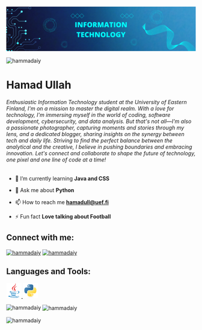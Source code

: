 ![MasterHead](https://github.com/hammadaiy/hammadaiy/blob/main/banner.png)<p align="left"> <img src="https://komarev.com/ghpvc/?username=hammadaiy&label=Profile%20views&color=0e75b6&style=flat" alt="hammadaiy" /> </p>
<h1 align="left">Hamad Ullah</h1>
<h6 align="left">Enthusiastic Information Technology student at the University of Eastern Finland, I'm on a mission to master the digital realm. With a love for technology, I'm immersing myself in the world of coding, software development, cybersecurity, and data analysis. But that's not all—I'm also a passionate photographer, capturing moments and stories through my lens, and a dedicated blogger, sharing insights on the synergy between tech and daily life. Striving to find the perfect balance between the analytical and the creative, I believe in pushing boundaries and embracing innovation. Let's connect and collaborate to shape the future of technology, one pixel and one line of code at a time!</h6>

- 🌱 I’m currently learning **Java and CSS**

- 💬 Ask me about **Python**

- 📫 How to reach me **hamadull@uef.fi**

- ⚡ Fun fact **Love talking about Football**

<h2 align="left">Connect with me:</h2>
<p align="left">
<a href="https://linkedin.com/in/hammadaiy" target="blank"><img align="center" src="https://raw.githubusercontent.com/rahuldkjain/github-profile-readme-generator/master/src/images/icons/Social/linked-in-alt.svg" alt="hammadaiy" height="30" width="40" /></a>
<a href="https://instagram.com/hammadaiy" target="blank"><img align="center" src="https://raw.githubusercontent.com/rahuldkjain/github-profile-readme-generator/master/src/images/icons/Social/instagram.svg" alt="hammadaiy" height="30" width="40" /></a>
</p>

<h2 align="left">Languages and Tools:</h2>
<p align="left"> <a href="https://www.java.com" target="_blank" rel="noreferrer"> <img src="https://raw.githubusercontent.com/devicons/devicon/master/icons/java/java-original.svg" alt="java" width="40" height="40"/> </a> <a href="https://www.python.org" target="_blank" rel="noreferrer"> <img src="https://raw.githubusercontent.com/devicons/devicon/master/icons/python/python-original.svg" alt="python" width="40" height="40"/> </a> </p>

<p><img align="left" src="https://github-readme-stats.vercel.app/api/top-langs?username=hammadaiy&show_icons=true&locale=en&layout=compact" alt="hammadaiy" /></p>

<p>&nbsp;<img align="center" src="https://github-readme-stats.vercel.app/api?username=hammadaiy&show_icons=true&locale=en" alt="hammadaiy" /></p>

<p><img align="center" src="https://github-readme-streak-stats.herokuapp.com/?user=hammadaiy&" alt="hammadaiy" /></p>
